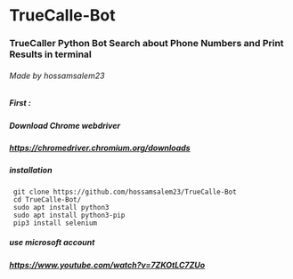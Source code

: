 # TrueCalle-Bot
### TrueCaller Python Bot Search about Phone Numbers and Print Results in terminal 

###### Made by hossamsalem23

##### First :
##### Download Chrome webdriver 
##### https://chromedriver.chromium.org/downloads
##### installation
```
 git clone https://github.com/hossamsalem23/TrueCalle-Bot
 cd TrueCalle-Bot/
 sudo apt install python3
 sudo apt install python3-pip
 pip3 install selenium
```
##### use microsoft account 
##### https://www.youtube.com/watch?v=7ZKOtLC7ZUo

